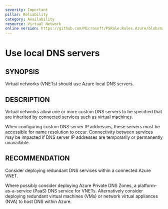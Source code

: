 ```yaml
---
severity: Important
pillar: Reliability
category: Availability
resource: Virtual Network
online version: https://github.com/Microsoft/PSRule.Rules.Azure/blob/main/docs/rules/en/Azure.VNET.LocalDNS.md
---
```


# Use local DNS servers

## SYNOPSIS

Virtual networks (VNETs) should use Azure local DNS servers.

## DESCRIPTION

Virtual networks allow one or more custom DNS servers to be specified that are inherited by connected services such as virtual machines.

When configuring custom DNS server IP addresses, these servers must be accessible for name resolution to occur.
Connectivity between services may be impacted if DNS server IP addresses are temporarily or permanently unavailable.

## RECOMMENDATION

Consider deploying redundant DNS services within a connected Azure VNET.

Where possibly consider deploying Azure Private DNS Zones, a platform-as-a-service (PaaS) DNS service for VNETs.
Alternatively consider deploying redundant virtual machines (VMs) or network virtual appliances (NVA) to host DNS within Azure.
